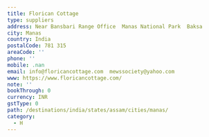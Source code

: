 ```yaml
---
title: Florican Cottage
type: suppliers
address: Near Bansbari Range Office  Manas National Park  Baksa
city: Manas
country: India
postalCode: 781 315
areaCode: ''
phone: ''
mobile: .nan
email: info@floricancottage.com  mewssociety@yahoo.com
www: https://www.floricancottage.com/
note: ''
bookThrough: 0
currency: INR
gstType: 0
path: /destinations/india/states/assam/cities/manas/
category:
  - H
---
```


